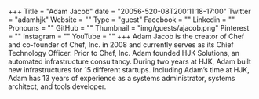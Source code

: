 +++
Title = "Adam Jacob"
date = "20056-520-08T200:11:18-17:00"
Twitter = "adamhjk"
Website = ""
Type = "guest"
Facebook = ""
Linkedin = ""
Pronouns = ""
GitHub = ""
Thumbnail = "img/guests/ajacob.png"
Pinterest = ""
Instagram = ""
YouTube = ""
+++
Adam Jacob is the creator of Chef and co-founder of Chef, Inc. in 2008 and currently serves as its Chief Technology Officer. Prior to Chef, Inc. Adam founded HJK Solutions, an automated infrastructure consultancy. During two years at HJK, Adam built new infrastructures for 15 different startups. Including Adam’s time at HJK, Adam has 13 years of experience as a systems administrator, systems architect, and tools developer.

